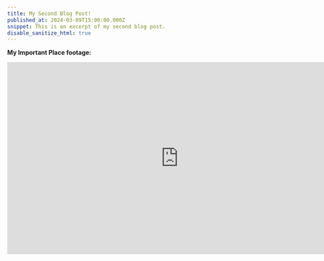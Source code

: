 ```yaml
---
title: My Second Blog Post!
published_at: 2024-03-09T15:00:00.000Z
snippet: This is an excerpt of my second blog post.
disable_sanitize_html: true
---
```


**My Important Place footage:**

<iframe width="789" height="444" src="https://www.youtube.com/embed/RZL3HGANHUs" title="My Important Place" frameborder="0" allow="accelerometer; autoplay; clipboard-write; encrypted-media; gyroscope; picture-in-picture; web-share" referrerpolicy="strict-origin-when-cross-origin" allowfullscreen></iframe>

<!-- # This is h1

## This is h2

_underline_

**bold** -->
